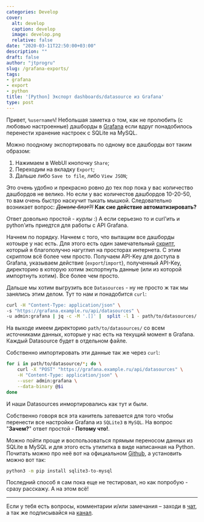 ```yaml
---
categories: Develop
cover:
  alt: develop
  caption: develop
  image: develop.png
  relative: false
date: "2020-03-11T22:50:00+03:00"
description: ""
draft: false
author: "jtprogru"
slug: /grafana-exports/
tags:
- grafana
- export
- python
title: '[Python] Экспорт dashboards/datasource из Grafana'
type: post
---
```

Привет, `%username%`! Небольшая заметка о том, как не пролюбить (с любовью настроенные) дашборды в [Grafana](https://grafana.com) если вдруг понадобилось перенести хранение настроек с SQLite на MySQL.

Можно поодному экспортировать по одному все дашборды вот таким образом:

1. Нажимаем в WebUI кнопочку `Share`;
2. Переходим на вкладку `Export`;
3. Дальше либо `Save to file`, либо `View JSON`;

Это очень удобно и прекрасно ровно до тех пор пока у вас количество дашбордов не велико. Но если у вас количестов дашбордов 10-20-50, то вам очень быстро наскучит тыкать мышкой. Следовательно возникает вопрос: *~~Доколе блэт?!~~* **Как сие действие автоматизировать?**

Ответ довольно простой - *курлы* :) А если серьезно то и curl'ить и python'ить приедтся для работы с API Grafana.

Начнем по порядку. Начнем с того, что вытащим все дашборды котоыре у нас есть. Для этого есть один замечательный [скрипт](https://gist.github.com/jtprogru/b5dd939621866057770569dc86481af6), который я благополучно нагуглил на просторах интернета. С этим скриптом всё более чем просто. Получаем API-Key для доступа в Grafana, указываем действие (`export`/`import`), полученный API-Key, директорию в которую хотим экспортнуть данные (или из которой импортнуть хотим). Все более чем просто.

Дальше мы хотим выгрузить все `Datasources` - ну не просто ж так мы занялись этим делом. Тут то нам и понадобится `curl`:

```bash
curl -H "Content-Type: application/json" \
-s "https://grafana.example.ru/api/datasources" \
-u admin:grafana | jq -c -M '.[]' |  split -l 1 - path/to/datasources/
```

На выходе имеем директорию `path/to/datasources/` со всем источниками данных, которые у нас есть на текущий момент в Grafana. Каждый Datasource будет в отдельном файле.

Собственно импортировать эти данные так же через `curl`:

```bash
for i in path/to/datasource/*; do \
    curl -X "POST" "https://grafana.example.ru/api/datasources" \
    -H "Content-Type: application/json" \
    --user admin:grafana \
    --data-binary @$i
done
```

И наши Datasources инмортировались как тут и были.

Собственно говоря вся эта канитель затевается для того чтобы перенести все настройки Grafana из `SQLite3` в `MySQL`. На вопрос "**Зачем?**" ответ простой - **Потому что!**.

Можно пойти проще и воспользоваться прямым переносом данных из SQLite в MySQL и для этого есть утилитка в виде написанная на Python. Почитать можно про неё вот на официальном [Github](https://github.com/techouse/sqlite3-to-mysql), а установить можно вот так:

```bash
python3 -m pip install sqlite3-to-mysql
```

Последний способ я сам пока еще не тестировал, но как попробую - сразу расскажу. А на этом всё!

---
Если у тебя есть вопросы, комментарии и/или замечания – заходи в [чат](https://ttttt.me/jtprogru_chat), а так же подписывайся на [канал](https://ttttt.me/jtprogru_channel).
